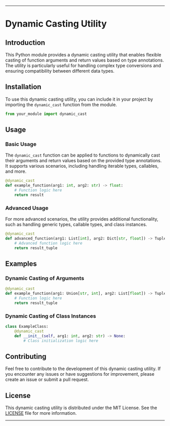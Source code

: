 ---

# Dynamic Casting Utility

## Introduction

This Python module provides a dynamic casting utility that enables flexible casting of function arguments and return values based on type annotations. The utility is particularly useful for handling complex type conversions and ensuring compatibility between different data types.

## Installation

To use this dynamic casting utility, you can include it in your project by importing the `dynamic_cast` function from the module.

```python
from your_module import dynamic_cast
```

## Usage

### Basic Usage

The `dynamic_cast` function can be applied to functions to dynamically cast their arguments and return values based on the provided type annotations. It supports various scenarios, including handling iterable types, callables, and more.

```python
@dynamic_cast
def example_function(arg1: int, arg2: str) -> float:
    # Function logic here
    return result
```

### Advanced Usage

For more advanced scenarios, the utility provides additional functionality, such as handling generic types, callable types, and class instances.

```python
@dynamic_cast
def advanced_function(arg1: List[int], arg2: Dict[str, float]) -> Tuple[str, int]:
    # Advanced function logic here
    return result_tuple
```

## Examples

### Dynamic Casting of Arguments

```python
@dynamic_cast
def example_function(arg1: Union[str, int], arg2: List[float]) -> Tuple[str, List[int]]:
    # Function logic here
    return result_tuple
```

### Dynamic Casting of Class Instances

```python
class ExampleClass:
    @dynamic_cast
    def __init__(self, arg1: int, arg2: str) -> None:
        # Class initialization logic here
```

## Contributing

Feel free to contribute to the development of this dynamic casting utility. If you encounter any issues or have suggestions for improvement, please create an issue or submit a pull request.

## License

This dynamic casting utility is distributed under the MIT License. See the [LICENSE](LICENSE) file for more information.

---